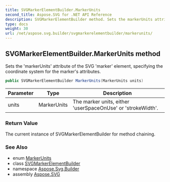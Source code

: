 ```yaml
---
title: SVGMarkerElementBuilder.MarkerUnits
second_title: Aspose.SVG for .NET API Reference
description: SVGMarkerElementBuilder method. Sets the markerUnits attribute of the SVG marker element specifying the coordinate system for the markers attributes
type: docs
weight: 30
url: /net/aspose.svg.builder/svgmarkerelementbuilder/markerunits/
---
```

## SVGMarkerElementBuilder.MarkerUnits method

Sets the 'markerUnits' attribute of the SVG 'marker' element, specifying the coordinate system for the marker's attributes.

```csharp
public SVGMarkerElementBuilder MarkerUnits(MarkerUnits units)
```

| Parameter | Type | Description |
| --- | --- | --- |
| units | MarkerUnits | The marker units, either 'userSpaceOnUse' or 'strokeWidth'. |

### Return Value

The current instance of SVGMarkerElementBuilder for method chaining.

### See Also

* enum [MarkerUnits](../../markerunits/)
* class [SVGMarkerElementBuilder](../)
* namespace [Aspose.Svg.Builder](../../../aspose.svg.builder/)
* assembly [Aspose.SVG](../../../)
